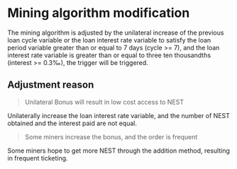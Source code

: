 # Mining algorithm modification

The mining algorithm is adjusted by the unilateral increase of the previous loan cycle variable or the loan interest rate variable to satisfy the loan period variable greater than or equal to 7 days (cycle >= 7), and the loan interest rate variable is greater than or equal to three ten thousandths (interest >= 0.3‰), the trigger will be triggered.

## Adjustment reason

> Unilateral Bonus will result in low cost access to NEST

Unilaterally increase the loan interest rate variable, and the number of NEST obtained and the interest paid are not equal.

> Some miners increase the bonus, and the order is frequent

Some miners hope to get more NEST through the addition method, resulting in frequent ticketing.
